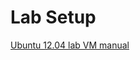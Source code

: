 # Lab Setup

[Ubuntu 12.04 lab VM manual](http://www.cis.syr.edu/~wedu/seed/Documentation/Ubuntu12_04_VM/Ubuntu12_04_VM_Manual.pdf)